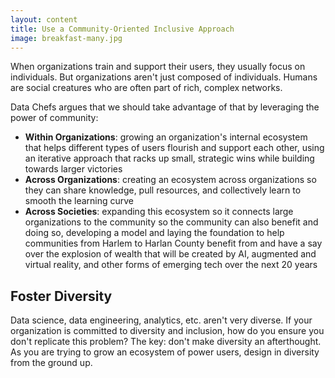 ```yaml
---
layout: content
title: Use a Community-Oriented Inclusive Approach
image: breakfast-many.jpg
---
```


When organizations train and support their users, they usually focus on individuals. But organizations aren't just composed of individuals. Humans are social creatures who are often part of rich, complex networks. 

Data Chefs argues that we should take advantage of that by leveraging the power of community:

 - __Within Organizations__: growing an organization's internal ecosystem that helps different types of users flourish and support each other, using an iterative approach that racks up small, strategic wins while building towards larger victories
 - __Across Organizations__: creating an ecosystem across organizations so they can share knowledge, pull resources, and collectively learn to smooth the learning curve
 - __Across Societies__: expanding this ecosystem so it connects large organizations to the community so the community can also benefit  and doing so, developing a model and laying the foundation to help communities from Harlem to Harlan County benefit from and have a say over the explosion of wealth that will be created by AI, augmented and virtual reality, and other forms of emerging tech over the next 20 years



## Foster Diversity

Data science, data engineering, analytics, etc. aren't very diverse. If your organization is committed to diversity and inclusion, how do you ensure you don't replicate this problem?  The key: don't make diversity an afterthought. As you are trying to grow an ecosystem of power users, design in diversity from the ground up.